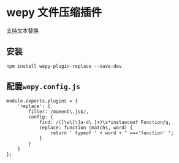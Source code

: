 # wepy 文件压缩插件

支持文本替换

## 安装

```
npm install wepy-plugin-replace --save-dev
```

## 配置`wepy.config.js`

```
module.exports.plugins = {
    'replace': {
        filter: /moment\.js$/,
        config: {
            find: /([\w\[\]a-d\.]+)\s*instanceof Function/g,
            replace: function (matchs, word) {
                return ' typeof ' + word + " ==='function' ";
            }
        }
    }
};

```